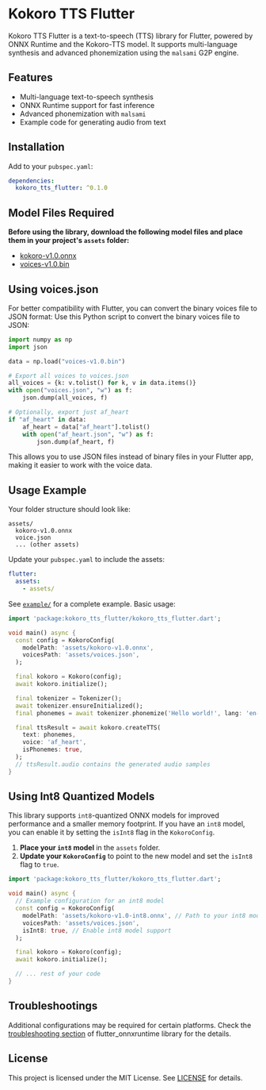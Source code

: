 # Kokoro TTS Flutter

Kokoro TTS Flutter is a text-to-speech (TTS) library for Flutter, powered by ONNX Runtime and the Kokoro-TTS model. It supports multi-language synthesis and advanced phonemization using the `malsami` G2P engine.

## Features
- Multi-language text-to-speech synthesis
- ONNX Runtime support for fast inference
- Advanced phonemization with `malsami`
- Example code for generating audio from text

## Installation
Add to your `pubspec.yaml`:
```yaml
dependencies:
  kokoro_tts_flutter: ^0.1.0
```

## Model Files Required
**Before using the library, download the following model files and place them in your project's `assets` folder:**
- [kokoro-v1.0.onnx](https://github.com/thewh1teagle/kokoro-onnx/releases/download/model-files-v1.0/kokoro-v1.0.onnx)
- [voices-v1.0.bin](https://github.com/thewh1teagle/kokoro-onnx/releases/download/model-files-v1.0/voices-v1.0.bin)

## Using voices.json

For better compatibility with Flutter, you can convert the binary voices file to JSON format:
Use this Python script to convert the binary voices file to JSON:

```python
import numpy as np
import json

data = np.load("voices-v1.0.bin")

# Export all voices to voices.json
all_voices = {k: v.tolist() for k, v in data.items()}
with open("voices.json", "w") as f:
    json.dump(all_voices, f)

# Optionally, export just af_heart
if "af_heart" in data:
    af_heart = data["af_heart"].tolist()
    with open("af_heart.json", "w") as f:
        json.dump(af_heart, f)
```

This allows you to use JSON files instead of binary files in your Flutter app, making it easier to work with the voice data.

## Usage Example
Your folder structure should look like:
```
assets/
  kokoro-v1.0.onnx
  voice.json
  ... (other assets)
```

Update your `pubspec.yaml` to include the assets:
```yaml
flutter:
  assets:
    - assets/
```
See [`example/`](example/) for a complete example. Basic usage:

```dart
import 'package:kokoro_tts_flutter/kokoro_tts_flutter.dart';

void main() async {
  const config = KokoroConfig(
    modelPath: 'assets/kokoro-v1.0.onnx',
    voicesPath: 'assets/voices.json',
  );

  final kokoro = Kokoro(config);
  await kokoro.initialize();

  final tokenizer = Tokenizer();
  await tokenizer.ensureInitialized();
  final phonemes = await tokenizer.phonemize('Hello world!', lang: 'en-us');

  final ttsResult = await kokoro.createTTS(
    text: phonemes,
    voice: 'af_heart',
    isPhonemes: true,
  );
  // ttsResult.audio contains the generated audio samples
}
```

## Using Int8 Quantized Models

This library supports `int8`-quantized ONNX models for improved performance and a smaller memory footprint. If you have an `int8` model, you can enable it by setting the `isInt8` flag in the `KokoroConfig`.

1.  **Place your `int8` model** in the `assets` folder.
2.  **Update your `KokoroConfig`** to point to the new model and set the `isInt8` flag to `true`.

```dart
import 'package:kokoro_tts_flutter/kokoro_tts_flutter.dart';

void main() async {
  // Example configuration for an int8 model
  const config = KokoroConfig(
    modelPath: 'assets/kokoro-v1.0-int8.onnx', // Path to your int8 model
    voicesPath: 'assets/voices.json',
    isInt8: true, // Enable int8 model support
  );

  final kokoro = Kokoro(config);
  await kokoro.initialize();

  // ... rest of your code
}
```

## Troubleshootings
Additional configurations may be required for certain platforms.
Check the [troubleshooting section](https://github.com/masicai/flutter_onnxruntime/blob/main/doc/troubleshooting.md) of flutter_onnxruntime library for the details.

## License
This project is licensed under the MIT License. See [LICENSE](LICENSE) for details.

